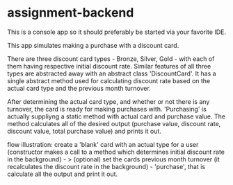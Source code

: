 # assignment-backend

This is a console app so it should preferably be started via your favorite IDE.

This app simulates making a purchase with a discount card.

There are three discount card types - Bronze, Silver, Gold - with each of them having respective initial discount rate.
Similar features of all three types are abstracted away with an abstract class 'DiscountCard'.
It has a single abstract method used for calculating discount rate based on the actual card type and the previous month turnover.

After determining the actual card type, and whether or not there is any turnover, the card is ready for making purchases with.
'Purchasing' is actually suppliyng a static method with actual card and purchase value.
The method calculates all of the desired output (purchase value, discount rate, discount value, total purchase value) and prints it out.


flow illustration:
create a 'blank' card with an actual type for a user (constructor makes a call to a method which determines initial discount rate 
in the background) - >
(optional) set the cards previous month turnover (it recalculates the discount rate in the background) -
'purchase', that is calculate all the output and print it out.
